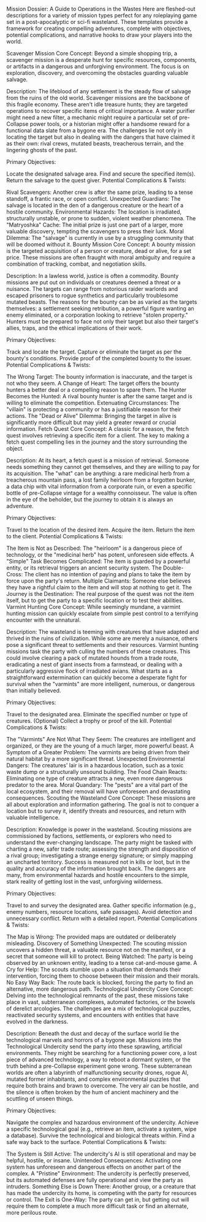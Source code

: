 Mission Dossier: A Guide to Operations in the Wastes
Here are fleshed-out descriptions for a variety of mission types perfect for any roleplaying game set in a post-apocalyptic or sci-fi wasteland. These templates provide a framework for creating compelling adventures, complete with objectives, potential complications, and narrative hooks to draw your players into the world.

Scavenger Mission
Core Concept: Beyond a simple shopping trip, a scavenger mission is a desperate hunt for specific resources, components, or artifacts in a dangerous and unforgiving environment. The focus is on exploration, discovery, and overcoming the obstacles guarding valuable salvage.

Description: The lifeblood of any settlement is the steady flow of salvage from the ruins of the old world. Scavenger missions are the backbone of this fragile economy. These aren't idle treasure hunts; they are targeted operations to recover specific items of critical importance. A water purifier might need a new filter, a mechanic might require a particular set of pre-Collapse power tools, or a historian might offer a handsome reward for a functional data slate from a bygone era. The challenges lie not only in locating the target but also in dealing with the dangers that have claimed it as their own: rival crews, mutated beasts, treacherous terrain, and the lingering ghosts of the past.

Primary Objectives:

Locate the designated salvage area.
Find and secure the specified item(s).
Return the salvage to the quest giver.
Potential Complications & Twists:

Rival Scavengers: Another crew is after the same prize, leading to a tense standoff, a frantic race, or open conflict.
Unexpected Guardians: The salvage is located in the den of a dangerous creature or the heart of a hostile community.
Environmental Hazards: The location is irradiated, structurally unstable, or prone to sudden, violent weather phenomena.
The "Matryoshka" Cache: The initial prize is just one part of a larger, more valuable discovery, tempting the scavengers to press their luck.
Moral Dilemma: The "salvage" is currently in use by a struggling community that will be doomed without it.
Bounty Mission
Core Concept: A bounty mission is the targeted acquisition of a person or creature, dead or alive, for a set price. These missions are often fraught with moral ambiguity and require a combination of tracking, combat, and negotiation skills.

Description: In a lawless world, justice is often a commodity. Bounty missions are put out on individuals or creatures deemed a threat or a nuisance. The targets can range from notorious raider warlords and escaped prisoners to rogue synthetics and particularly troublesome mutated beasts. The reasons for the bounty can be as varied as the targets themselves: a settlement seeking retribution, a powerful figure wanting an enemy eliminated, or a corporation looking to retrieve "stolen property." Hunters must be prepared to face not only their target but also their target's allies, traps, and the ethical implications of their work.

Primary Objectives:

Track and locate the target.
Capture or eliminate the target as per the bounty's conditions.
Provide proof of the completed bounty to the issuer.
Potential Complications & Twists:

The Wrong Target: The bounty information is inaccurate, and the target is not who they seem.
A Change of Heart: The target offers the bounty hunters a better deal or a compelling reason to spare them.
The Hunter Becomes the Hunted: A rival bounty hunter is after the same target and is willing to eliminate the competition.
Extenuating Circumstances: The "villain" is protecting a community or has a justifiable reason for their actions.
The "Dead or Alive" Dilemma: Bringing the target in alive is significantly more difficult but may yield a greater reward or crucial information.
Fetch Quest
Core Concept: A classic for a reason, the fetch quest involves retrieving a specific item for a client. The key to making a fetch quest compelling lies in the journey and the story surrounding the object.

Description: At its heart, a fetch quest is a mission of retrieval. Someone needs something they cannot get themselves, and they are willing to pay for its acquisition. The "what" can be anything: a rare medicinal herb from a treacherous mountain pass, a lost family heirloom from a forgotten bunker, a data chip with vital information from a corporate ruin, or even a specific bottle of pre-Collapse vintage for a wealthy connoisseur. The value is often in the eye of the beholder, but the journey to obtain it is always an adventure.

Primary Objectives:

Travel to the location of the desired item.
Acquire the item.
Return the item to the client.
Potential Complications & Twists:

The Item is Not as Described: The "heirloom" is a dangerous piece of technology, or the "medicinal herb" has potent, unforeseen side effects.
A "Simple" Task Becomes Complicated: The item is guarded by a powerful entity, or its retrieval triggers an ancient security system.
The Double-Cross: The client has no intention of paying and plans to take the item by force upon the party's return.
Multiple Claimants: Someone else believes they have a rightful claim to the item and will stop at nothing to get it.
The Journey is the Destination: The real purpose of the quest was not the item itself, but to get the party to a specific location or to test their abilities.
Varmint Hunting
Core Concept: While seemingly mundane, a varmint hunting mission can quickly escalate from simple pest control to a terrifying encounter with the unnatural.

Description: The wasteland is teeming with creatures that have adapted and thrived in the ruins of civilization. While some are merely a nuisance, others pose a significant threat to settlements and their resources. Varmint hunting missions task the party with culling the numbers of these creatures. This could involve clearing a pack of mutated hounds from a trade route, eradicating a nest of giant insects from a farmstead, or dealing with a particularly aggressive flock of irradiated avians. What starts as a straightforward extermination can quickly become a desperate fight for survival when the "varmints" are more intelligent, numerous, or dangerous than initially believed.

Primary Objectives:

Travel to the designated area.
Eliminate the specified number or type of creatures.
(Optional) Collect a trophy or proof of the kill.
Potential Complications & Twists:

The "Varmints" Are Not What They Seem: The creatures are intelligent and organized, or they are the young of a much larger, more powerful beast.
A Symptom of a Greater Problem: The varmints are being driven from their natural habitat by a more significant threat.
Unexpected Environmental Dangers: The creatures' lair is in a hazardous location, such as a toxic waste dump or a structurally unsound building.
The Food Chain Reacts: Eliminating one type of creature attracts a new, even more dangerous predator to the area.
Moral Quandary: The "pests" are a vital part of the local ecosystem, and their removal will have unforeseen and devastating consequences.
Scouting the Wasteland
Core Concept: These missions are all about exploration and information gathering. The goal is not to conquer a location but to survey it, identify threats and resources, and return with valuable intelligence.

Description: Knowledge is power in the wasteland. Scouting missions are commissioned by factions, settlements, or explorers who need to understand the ever-changing landscape. The party might be tasked with charting a new, safer trade route; assessing the strength and disposition of a rival group; investigating a strange energy signature; or simply mapping an uncharted territory. Success is measured not in kills or loot, but in the quality and accuracy of the information brought back. The dangers are many, from environmental hazards and hostile encounters to the simple, stark reality of getting lost in the vast, unforgiving wilderness.

Primary Objectives:

Travel to and survey the designated area.
Gather specific information (e.g., enemy numbers, resource locations, safe passages).
Avoid detection and unnecessary conflict.
Return with a detailed report.
Potential Complications & Twists:

The Map is Wrong: The provided maps are outdated or deliberately misleading.
Discovery of Something Unexpected: The scouting mission uncovers a hidden threat, a valuable resource not on the manifest, or a secret that someone will kill to protect.
Being Watched: The party is being observed by an unknown entity, leading to a tense cat-and-mouse game.
A Cry for Help: The scouts stumble upon a situation that demands their intervention, forcing them to choose between their mission and their morals.
No Easy Way Back: The route back is blocked, forcing the party to find an alternative, more dangerous path.
Technological Undercity
Core Concept: Delving into the technological remnants of the past, these missions take place in vast, subterranean complexes, automated factories, or the bowels of derelict arcologies. The challenges are a mix of technological puzzles, reactivated security systems, and encounters with entities that have evolved in the darkness.

Description: Beneath the dust and decay of the surface world lie the technological marvels and horrors of a bygone age. Missions into the Technological Undercity send the party into these sprawling, artificial environments. They might be searching for a functioning power core, a lost piece of advanced technology, a way to reboot a dormant system, or the truth behind a pre-Collapse experiment gone wrong. These subterranean worlds are often a labyrinth of malfunctioning security drones, rogue AI, mutated former inhabitants, and complex environmental puzzles that require both brains and brawn to overcome. The very air can be hostile, and the silence is often broken by the hum of ancient machinery and the scuttling of unseen things.

Primary Objectives:

Navigate the complex and hazardous environment of the undercity.
Achieve a specific technological goal (e.g., retrieve an item, activate a system, wipe a database).
Survive the technological and biological threats within.
Find a safe way back to the surface.
Potential Complications & Twists:

The System is Still Active: The undercity's AI is still operational and may be helpful, hostile, or insane.
Unintended Consequences: Activating one system has unforeseen and dangerous effects on another part of the complex.
A "Pristine" Environment: The undercity is perfectly preserved, but its automated defenses are fully operational and view the party as intruders.
Something Else is Down There: Another group, or a creature that has made the undercity its home, is competing with the party for resources or control.
The Exit is One-Way: The party can get in, but getting out will require them to complete a much more difficult task or find an alternate, more perilous route.